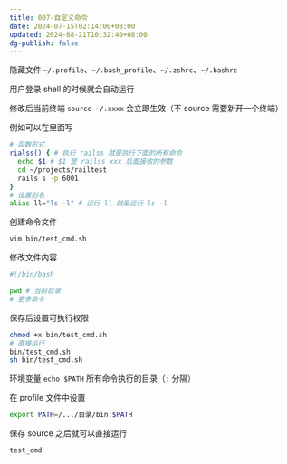 ```yaml
---
title: 007-自定义命令
date: 2024-07-15T02:14:00+08:00
updated: 2024-08-21T10:32:40+08:00
dg-publish: false
---
```


隐藏文件 `~/.profile`、`~/.bash_profile`、`~/.zshrc`、`~/.bashrc`

用户登录 shell 的时候就会自动运行

修改后当前终端 `source ~/.xxxx` 会立即生效（不 source 需要新开一个终端）

例如可以在里面写

```sh
# 函数形式
rialss() { # 执行 railss 就是执行下面的所有命令
  echo $1 # $1 是 railss xxx 后面接收的参数
  cd ~/projects/railtest
  rails s -p 6001
}
# 设置别名
alias ll="ls -l" # 运行 ll 就是运行 ls -l
```

创建命令文件

```sh
vim bin/test_cmd.sh
```

修改文件内容

```sh
#!/bin/bash

pwd # 当前目录
# 更多命令
```

保存后设置可执行权限

```sh
chmod +x bin/test_cmd.sh
# 直接运行
bin/test_cmd.sh
sh bin/test_cmd.sh
```

环境变量 `echo $PATH` 所有命令执行的目录（`:` 分隔）

在 profile 文件中设置

```sh
export PATH=/.../目录/bin:$PATH
```

保存 source 之后就可以直接运行

```sh
test_cmd
```
